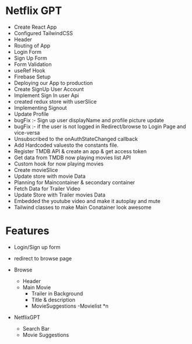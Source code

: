 # Netflix GPT

- Create React App
- Configured TailwindCSS
- Header
- Routing of App
- Login Form
- Sign Up Form
- Form Validation
- useRef Hook
- Firebase Setup
- Deploying our App to production
- Create SignUp User Account
- Implement Sign In user Api
- created redux store with userSlice
- Implementing Signout
- Update Profile
- bugFix :- Sign up user displayName and profile picture update
- bugFix :- if the user is not logged in Redirect/browse to Login Page and vice-versa
- Unsubscribed to the onAuthStateChanged callback
- Add Hardcoded valuesto the constants file.
- Register TMDB API & create an app & get access token
- Get data from TMDB now playing movies list API
- Custom hook for now playing movies
- Create movieSlice
- Update store with movie Data 
- Planning for Maincontainer & secondary container
- Fetch Data for Trailer Video
- Update Store with Trailer movies Data 
- Embedded the youtube video and make it autoplay and mute 
- Tailwind classes to make Main Conatainer look awesome  


# Features

- Login/Sign up form
- redirect to browse page
- Browse
   - Header
   - Main Movie
      - Trailer in Background
      - Title & description
      - MovieSuggestions
         -Movielist *n

- NetflixGPT
    - Search Bar
    - Movie Suggestions
    